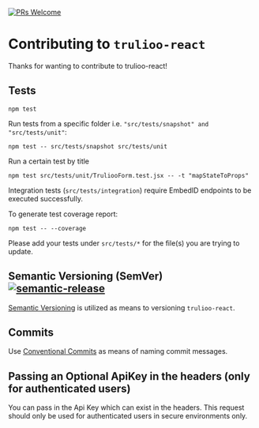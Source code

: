 [![PRs Welcome](https://img.shields.io/badge/PRs-welcome-brightgreen.svg?style=flat-square)](http://makeapullrequest.com)

# Contributing to `trulioo-react`

Thanks for wanting to contribute to trulioo-react!

## Tests

`npm test`

Run tests from a specific folder i.e. `"src/tests/snapshot" and "src/tests/unit"`:

`npm test -- src/tests/snapshot src/tests/unit`

Run a certain test by title

`npm test src/tests/unit/TruliooForm.test.jsx -- -t "mapStateToProps"`

Integration tests (`src/tests/integration`) require EmbedID endpoints to be executed successfully.

To generate test coverage report:

`npm test -- --coverage`

Please add your tests under `src/tests/*` for the file(s) you are trying to update.

## Semantic Versioning (SemVer) [![semantic-release](https://img.shields.io/badge/%20%20%F0%9F%93%A6%F0%9F%9A%80-semantic--release-e10079.svg)](https://semver.org/)

[Semantic Versioning](https://semver.org/) is utilized as means to versioning `trulioo-react`.

## Commits

Use [Conventional Commits](https://www.conventionalcommits.org/en/v1.0.0/) as means of naming commit messages.

## Passing an Optional ApiKey in the headers (only for authenticated users)

You can pass in the Api Key which can exist in the headers. This request should only be used for authenticated users in secure environments only.